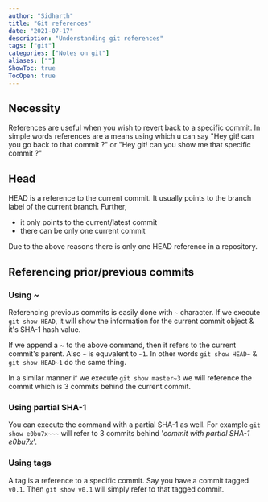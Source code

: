 ```yaml
---
author: "Sidharth"
title: "Git references"
date: "2021-07-17"
description: "Understanding git references"
tags: ["git"]
categories: ["Notes on git"]
aliases: [""]
ShowToc: true
TocOpen: true
---
```


## Necessity 
References are useful when you wish to revert back to a specific commit. In simple words references are a means using which u can say "Hey git! can you go back to that commit ?" or "Hey git! can you show me that specific commit ?"

## Head
HEAD is a reference to the current commit. It usually points to the branch label of the current branch. Further,
- it only points to the current/latest commit 
- there can be only one current commit

Due to the above reasons there is only one HEAD reference in a repository. 

## Referencing prior/previous commits

### Using ~
Referencing previous commits is easily done with  `~` character. If we execute `git show HEAD`, it will show the information for the current commit object &  it's SHA-1 hash value.

If we append a ~ to the above command, then it refers to the current commit's parent. Also `~` is equvalent to `~1`. In other words `git show HEAD~` & `git show HEAD~1` do the same thing.

In a similar manner if we execute `git show master~3` we will reference the commit which is 3 commits behind the current commit. 

### Using partial SHA-1
You can execute the command with a partial SHA-1 as well. For example `git show e0bu7x~~~` will refer to 3 commits behind '*commit with partial SHA-1 e0bu7x*'.

### Using tags
A tag is a reference to a specific commit. Say you have a commit tagged `v0.1`. Then `git show v0.1` will simply refer to that tagged commit.